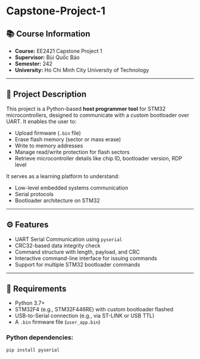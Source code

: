 # Capstone-Project-1

## 📚 Course Information
- **Course:** EE2421 Capstone Project 1  
- **Supervisor:** Bùi Quốc Bảo  
- **Semester:** 242  
- **University:** Ho Chi Minh City University of Technology  

---

## 🧩 Project Description

This project is a Python-based **host programmer tool** for STM32 microcontrollers, designed to communicate with a custom bootloader over UART. It enables the user to:

- Upload firmware (`.bin` file)
- Erase flash memory (sector or mass erase)
- Write to memory addresses
- Manage read/write protection for flash sectors
- Retrieve microcontroller details like chip ID, bootloader version, RDP level

It serves as a learning platform to understand:
- Low-level embedded systems communication
- Serial protocols
- Bootloader architecture on STM32

---

## ⚙️ Features

- UART Serial Communication using `pyserial`
- CRC32-based data integrity check
- Command structure with length, payload, and CRC
- Interactive command-line interface for issuing commands
- Support for multiple STM32 bootloader commands

---

## 🧰 Requirements

- Python 3.7+
- STM32F4 (e.g., STM32F446RE) with custom bootloader flashed
- USB-to-Serial connection (e.g., via ST-LINK or USB TTL)
- A `.bin` firmware file (`user_app.bin`)

### Python dependencies:

```bash
pip install pyserial
